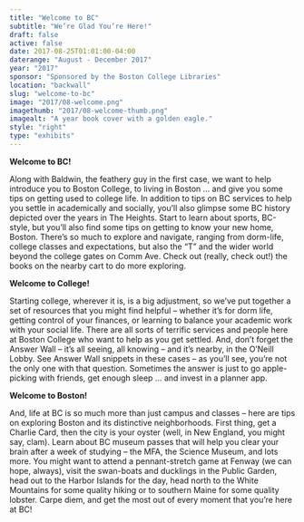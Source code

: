 ```yaml
---
title: "Welcome to BC"
subtitle: "We’re Glad You’re Here!"
draft: false
active: false
date: 2017-08-25T01:01:00-04:00
daterange: "August - December 2017"
year: "2017"
sponsor: "Sponsored by the Boston College Libraries"
location: "backwall"
slug: "welcome-to-bc"
image: "2017/08-welcome.png"
imagethumb: "2017/08-welcome-thumb.png"
imagealt: "A year book cover with a golden eagle."
style: "right"
type: "exhibits"
---
```


<strong>Welcome to BC! </strong>

Along with Baldwin, the feathery guy in the first case, we want to help introduce you to Boston College, to living in Boston … and give you some tips on getting used to college life.  In addition to tips on BC services to help you settle in academically and socially, you’ll also glimpse some BC history depicted over the years in The Heights.   Start to learn about sports, BC-style, but you’ll also find some tips on getting to know your new home, Boston.  There’s so much to explore and navigate, ranging from dorm-life, college classes and expectations, but also the “T” and the wider world beyond the college gates on Comm Ave.  Check out (really, check out!) the books on the nearby cart to do more exploring.

<strong>Welcome to College!</strong>

Starting college, wherever it is, is a big adjustment, so we’ve put together a set of resources that you might find helpful – whether it’s for dorm life, getting control of your finances, or learning to balance your academic work with your social life.   There are all sorts of terrific services and people here at Boston College who want to help as you get settled.  And, don’t forget the Answer Wall – it’s all seeing, all knowing – and it’s nearby, in the O’Neill Lobby.  See Answer Wall snippets in these cases – as you’ll see, you’re not the only one with that question.  Sometimes the answer is just to go apple-picking with friends, get enough sleep … and invest in a planner app.

<strong>Welcome to Boston!</strong>

And, life at BC is so much more than just campus and classes – here are tips on exploring Boston and its distinctive neighborhoods.  First thing, get a Charlie Card, then the city is your oyster (well, in New England, you might say, clam).  Learn about BC museum passes that will help you clear your brain after a week of studying – the MFA, the Science Museum, and lots more.  You might want to attend a pennant-stretch game at Fenway (we can hope, always), visit the swan-boats and ducklings in the Public Garden, head out to the Harbor Islands for the day, head north to the White Mountains for some quality hiking or to southern Maine for some quality lobster.  Carpe diem, and get the most out of every moment that you’re here at BC!     
